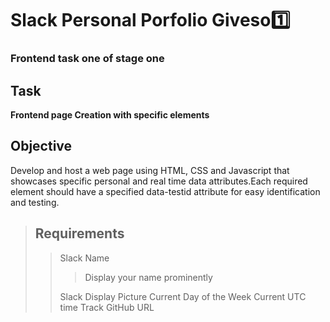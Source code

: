 # Slack Personal Porfolio Giveso1️⃣
### Frontend task one of stage one

## Task
**Frontend page Creation with specific elements**
## Objective
Develop and host a web page using HTML, CSS and Javascript that showcases specific personal and real time data attributes.Each required element should have a specified data-testid attribute for easy identification and testing.
> ## Requirements
> > Slack Name
> > > Display your name prominently
> > > 
> > Slack Display Picture
> > Current Day of the Week
> > Current UTC time
> > Track 
> > GitHub URL
